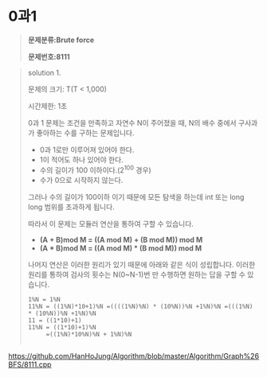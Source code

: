 #  0과1

> **문제분류:Brute force**
>
> **문제번호:8111**

> solution 1.
>
> 문제의 크기:    T(T < 1,000)
>
> 시간제한: 1초
>
> 
>
> 0과 1 문제는 조건을 만족하고 자연수 N이 주어졌을 때, N의 배수 중에서 구사과가 좋아하는 수를 구하는 문제입니다.
>
> - 0과 1로만 이루어져 있어야 한다.
> - 1이 적어도 하나 있어야 한다.
> - 수의 길이가 100 이하이다.(2<sup>100</sup> 경우)
> - 수가 0으로 시작하지 않는다.
>
> 
>
> 그러나 수의 길이가 100이하 이기 때문에 모든 탐색을 하는데 int 또는 long long 범위를 초과하게 됩니다.
>
> 따라서 이 문제는 모듈러 연산을 통하여 구할 수 있습니다.
>
> - **(A + B)mod M = ((A mod M) + (B mod M)) mod M**
> - **(A \* B)mod M = ((A mod M) \* (B mod M)) mod M**
>
> 나머지 연산은 이러한 원리가 있기 때문에 아래와 같은 식이 성립합니다. 이러한 원리를 통하여 검사의 횟수는 N(0~N-1)번 만 수행하면 원하는 답을 구할 수 있습니다.
>
> ```
> 1%N = 1%N		  
> 11%N = ((1%N)*10+1)%N =((((1%N)%N) * (10%N))%N +1%N)%N =(((1%N) * (10%N))%N +1%N)%N
> 11 = ((1*10)+1)
> 11%N = ((1*10)+1)%N
>      =((1%N)*10%N)%N + 1%N)%N
> 
> 
> ```
>
> 

https://github.com/HanHoJung/Algorithm/blob/master/Algorithm/Graph%26BFS/8111.cpp  
















